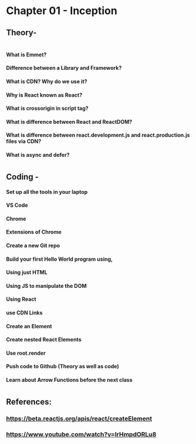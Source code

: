 # Chapter 01 - Inception

## Theory-

#

#### What is Emmet?

#### Difference between a Library and Framework?

#### What is CDN? Why do we use it?

#### Why is React known as React?

#### What is crossorigin in script tag?

#### What is difference between React and ReactDOM?

#### What is difference between react.development.js and react.production.js files via CDN?

#### What is async and defer?

#

## Coding -

#### Set up all the tools in your laptop

#### VS Code

#### Chrome

#### Extensions of Chrome

#### Create a new Git repo

#### Build your first Hello World program using,

#### Using just HTML

#### Using JS to manipulate the DOM

#### Using React

#### use CDN Links

#### Create an Element

#### Create nested React Elements

#### Use root.render

#### Push code to Github (Theory as well as code)

#### Learn about Arrow Functions before the next class

#

## References:

### https://beta.reactjs.org/apis/react/createElement

### https://www.youtube.com/watch?v=IrHmpdORLu8
